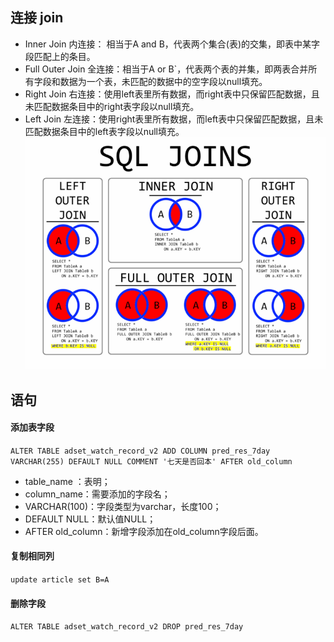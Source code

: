 ## 连接 join

- Inner Join 内连接： 相当于A and B，代表两个集合(表)的交集，即表中某字段匹配上的条目。
- Full Outer Join 全连接：相当于A or B`，代表两个表的并集，即两表合并所有字段和数据为一个表，未匹配的数据中的空字段以null填充。
- Right Join 右连接：使用left表里所有数据，而right表中只保留匹配数据，且未匹配数据条目中的right表字段以null填充。
- Left Join 左连接：使用right表里所有数据，而left表中只保留匹配数据，且未匹配数据条目中的left表字段以null填充。
![join](./mysql%20join.png)

## 语句
#### 添加表字段
`ALTER TABLE adset_watch_record_v2 ADD COLUMN pred_res_7day VARCHAR(255) DEFAULT NULL COMMENT '七天是否回本' AFTER old_column`
- table_name ：表明；
- column_name：需要添加的字段名；
- VARCHAR(100)：字段类型为varchar，长度100；
- DEFAULT NULL：默认值NULL；
- AFTER old_column：新增字段添加在old_column字段后面。

#### 复制相同列
`update article set B=A`

#### 删除字段
`ALTER TABLE adset_watch_record_v2 DROP pred_res_7day`
